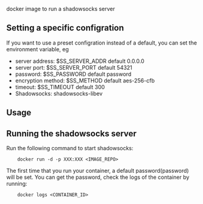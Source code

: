 

docker image to run a shadowsocks server

Setting a specific configration
-------------------------------------------------

If you want to use a preset configration instead of a default, you can set the environment variable, eg

* server address: $SS_SERVER_ADDR  default 0.0.0.0
* server port: $SS_SERVER_PORT default 54321
* password: $SS_PASSWORD default password
* encryption method: $SS_METHOD default aes-256-cfb
* timeout: $SS_TIMEOUT default 300
* Shadowsocks: shadowsocks-libev


Usage
-----


Running the shadowsocks server
--------------------------

Run the following command to start shadowsocks:

        docker run -d -p XXX:XXX <IMAGE_REPO>

The first time that you run your container, a default password(password) will be set. You can get the password, check the logs of the container by running:

        docker logs <CONTAINER_ID>
